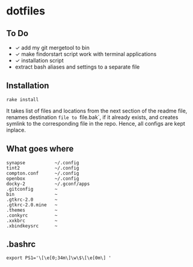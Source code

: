 dotfiles
========

To Do
-----
- ✓ add my git mergetool to bin
- ✓ make findorstart script work with terminal applications
- ✓ installation script
-   extract bash aliases and settings to a separate file

Installation
------------
    rake install
It takes list of files and locations from the next section of the readme file, renames destination `file to `file.bak`, if it already exists, and creates symlink to the corresponding file in the repo. Hence, all configs are kept inplace.

What goes where
---------------
    synapse           ~/.config
    tint2             ~/.config
    compton.conf      ~/.config
    openbox           ~/.config
    docky-2           ~/.gconf/apps
    .gitconfig        ~
    bin               ~
    .gtkrc-2.0        ~
    .gtkrc-2.0.mine   ~
    .themes           ~
    .conkyrc          ~
    .xxkbrc           ~
    .xbindkeysrc      ~

.bashrc
-----------------------------------------
    export PS1='\[\e[0;34m\]\w\$\[\e[0m\] '

